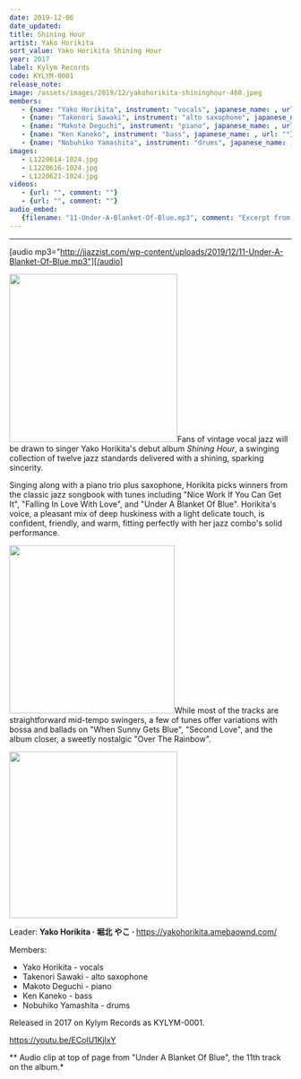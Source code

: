 ```yaml
---
date: 2019-12-06
date_updated: 
title: Shining Hour
artist: Yako Horikita
sort_value: Yako Horikita Shining Hour
year: 2017
label: Kylym Records
code: KYLYM-0001
release_note: 
image: /assets/images/2019/12/yakohorikita-shininghour-460.jpeg
members:
   - {name: "Yako Horikita", instrument: "vocals", japanese_name: , url: ""}
   - {name: "Takenori Sawaki", instrument: "alto saxophone", japanese_name: , url: ""}
   - {name: "Makoto Deguchi", instrument: "piano", japanese_name: , url: ""}
   - {name: "Ken Kaneko", instrument: "bass", japanese_name: , url: ""}
   - {name: "Nobuhiko Yamashita", instrument: "drums", japanese_name: , url: ""}
images: 
   - L1220614-1024.jpg
   - L1220616-1024.jpg
   - L1220621-1024.jpg
videos: 
   - {url: "", comment: ""}
   - {url: "", comment: ""}
audio_embed:
   {filename: "11-Under-A-Blanket-Of-Blue.mp3", comment: "Excerpt from \"Under A Blanket Of Blue\", the 11th track on the album:"}
---
```

---
[audio mp3="http://jjazzist.com/wp-content/uploads/2019/12/11-Under-A-Blanket-Of-Blue.mp3"][/audio]

<a href="http://jjazzist.com/wp-content/uploads/2019/12/L1220614.jpg"><img class="size-medium wp-image-4687 alignright" src="http://jjazzist.com/wp-content/uploads/2019/12/L1220614-300x300.jpg" alt="" width="300" height="300" /></a>Fans of vintage vocal jazz will be drawn to singer Yako Horikita's debut album *Shining Hour*, a swinging collection of twelve jazz standards delivered with a shining, sparking sincerity.

Singing along with a piano trio plus saxophone, Horikita picks winners from the classic jazz songbook with tunes including "Nice Work If You Can Get It", "Falling In Love With Love", and "Under A Blanket Of Blue". Horikita's voice, a pleasant mix of deep huskiness with a light delicate touch, is confident, friendly, and warm, fitting perfectly with her jazz combo's solid performance.

<a href="http://jjazzist.com/wp-content/uploads/2019/12/L1220616.jpg"><img class="size-medium wp-image-4688 alignright" src="http://jjazzist.com/wp-content/uploads/2019/12/L1220616-295x300.jpg" alt="" width="295" height="300" /></a>While most of the tracks are straightforward mid-tempo swingers, a few of tunes offer variations with bossa and ballads on "When Sunny Gets Blue", "Second Love", and the album closer, a sweetly nostalgic "Over The Rainbow".

<a href="http://jjazzist.com/wp-content/uploads/2019/12/L1220621.jpg"><img class="alignnone size-medium wp-image-4689" src="http://jjazzist.com/wp-content/uploads/2019/12/L1220621-300x297.jpg" alt="" width="300" height="297" /></a>

Leader: <strong>Yako Horikita · 堀北 やこ · </strong><a href="https://yakohorikita.amebaownd.com/">https://yakohorikita.amebaownd.com/</a>

Members:
<ul>
 	<li>Yako Horikita - vocals</li>
 	<li>Takenori Sawaki - alto saxophone</li>
 	<li>Makoto Deguchi - piano</li>
 	<li>Ken Kaneko - bass</li>
 	<li>Nobuhiko Yamashita - drums</li>
</ul>
Released in 2017 on Kylym Records as KYLYM-0001.

https://youtu.be/EColU1KjlxY

** Audio clip at top of page from "Under A Blanket Of Blue", the 11th track on the album.*

